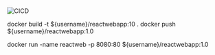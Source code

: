 #
![CICD](https://github.com/xqcao/react_test/actions/workflows/docker-image.yml/badge.svg?branch=main)

docker build -t ${username}/reactwebapp:10 .
docker push ${username}/reactwebapp:1.0

docker run -name reactweb -p 8080:80 ${username}/reactwebapp:1.0
